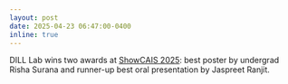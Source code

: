 ```yaml
---
layout: post
date: 2025-04-23 06:47:00-0400
inline: true
---
```


DILL Lab wins two awards at [ShowCAIS 2025](https://sites.google.com/usc.edu/showcais-2025/awards?authuser=1): best poster by undergrad Risha Surana and runner-up best oral presentation by Jaspreet Ranjit.
